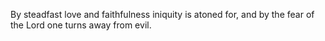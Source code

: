 By steadfast love and faithfulness iniquity is atoned for, and by the fear of the Lord one turns away from evil.
